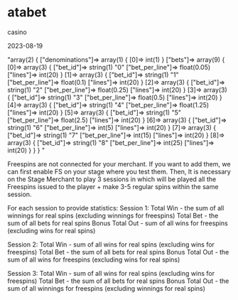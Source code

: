 # atabet
casino

2023-08-19

"array(2) {
  ["denominations"]=>
  array(1) {
    [0]=>
    int(1)
  }
  ["bets"]=>
  array(9) {
    [0]=>
    array(3) {
      ["bet_id"]=>
      string(1) "0"
      ["bet_per_line"]=>
      float(0.05)
      ["lines"]=>
      int(20)
    }
    [1]=>
    array(3) {
      ["bet_id"]=>
      string(1) "1"
      ["bet_per_line"]=>
      float(0.1)
      ["lines"]=>
      int(20)
    }
    [2]=>
    array(3) {
      ["bet_id"]=>
      string(1) "2"
      ["bet_per_line"]=>
      float(0.25)
      ["lines"]=>
      int(20)
    }
    [3]=>
    array(3) {
      ["bet_id"]=>
      string(1) "3"
      ["bet_per_line"]=>
      float(0.5)
      ["lines"]=>
      int(20)
    }
    [4]=>
    array(3) {
      ["bet_id"]=>
      string(1) "4"
      ["bet_per_line"]=>
      float(1.25)
      ["lines"]=>
      int(20)
    }
    [5]=>
    array(3) {
      ["bet_id"]=>
      string(1) "5"
      ["bet_per_line"]=>
      float(2.5)
      ["lines"]=>
      int(20)
    }
    [6]=>
    array(3) {
      ["bet_id"]=>
      string(1) "6"
      ["bet_per_line"]=>
      int(5)
      ["lines"]=>
      int(20)
    }
    [7]=>
    array(3) {
      ["bet_id"]=>
      string(1) "7"
      ["bet_per_line"]=>
      int(15)
      ["lines"]=>
      int(20)
    }
    [8]=>
    array(3) {
      ["bet_id"]=>
      string(1) "8"
      ["bet_per_line"]=>
      int(25)
      ["lines"]=>
      int(20)
    }
  }
}
"


Freespins are not connected for your merchant. If you want to add them, we can first enable FS on your stage where you test them. 
Then, It is necessary on the Stage Merchant to play 3 sessions in which will be played all the Freespins issued to the player + make 3-5 regular spins within the same session.

For each session to provide statistics:
Session 1:
Total Win - the sum of all winnings for real spins (excluding winnings for freespins)
Total Bet - the sum of all bets for real spins
Bonus Total Out - sum of all wins for freespins (excluding wins for real spins)

Session 2:
Total Win - sum of all wins for real spins (excluding wins for freespins)
Total Bet - the sum of all bets for real spins
Bonus Total Out - the sum of all wins for freespins (excluding wins for real spins)

Session 3:
Total Win - sum of all wins for real spins (excluding wins for freespins)
Total Bet - the sum of all bets for real spins
Bonus Total Out - the sum of all winnings for freespins (excluding winnings for real spins)